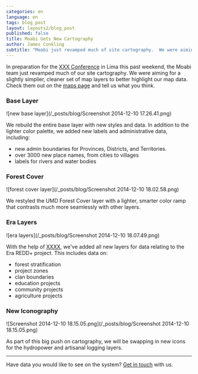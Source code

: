 ```yaml
---
categories: en
language: en
tags: blog_post
layout: layouts2/blog_post
published: false
title: Moabi Gets New Cartography
author: James Conkling
subtitle: "Moabi just revamped much of site cartography.  We were aiming for a slightly simpler, cleaner set of map layers to better highlight our map data.  Check them out and tell us what you think."
---
```


In preparation for the [XXX Conference](http://www.com) in Lima this past weekend, the Moabi team just revamped much of our site cartography.  We were aiming for a slightly simplier, cleaner set of map layers to better highlight our map data.  Check them out on the [maps page](rdc.moabi.org/data/en) and tell us what you think.

### Base Layer
![new base layer](/_posts/blog/Screenshot 2014-12-10 17.26.41.png)

We rebuild the entire base layer with new styles and data.  In addition to the lighter color palette, we added new labels and administrative data, including:

* new admin boundaries for Provinces, Districts, and Territories.
* over 3000 new place names, from cities to villages
* labels for rivers and water bodies

### Forest Cover
![forest cover layer](/_posts/blog/Screenshot 2014-12-10 18.02.58.png)

We restyled the UMD Forest Cover layer with a lighter, smarter color ramp that contrasts much more seamlessly with other layers.

### Era Layers
![era layers](/_posts/blog/Screenshot 2014-12-10 18.07.49.png)

With the help of [XXXX](http://www.com), we've added all new layers for data relating to the Era REDD+ project.  This includes data on:

* forest stratification
* project zones
* clan boundaries
* education projects
* community projects
* agriculture projects

### New Iconography
![Screenshot 2014-12-10 18.15.05.png](/_posts/blog/Screenshot 2014-12-10 18.15.05.png)

As part of this big push on cartography, we will be swapping in new icons for the hydropower and artisanal logging layers.

***
Have data you would like to see on the system?  [Get in touch](mailto:info@crowdcover.org) with us.
